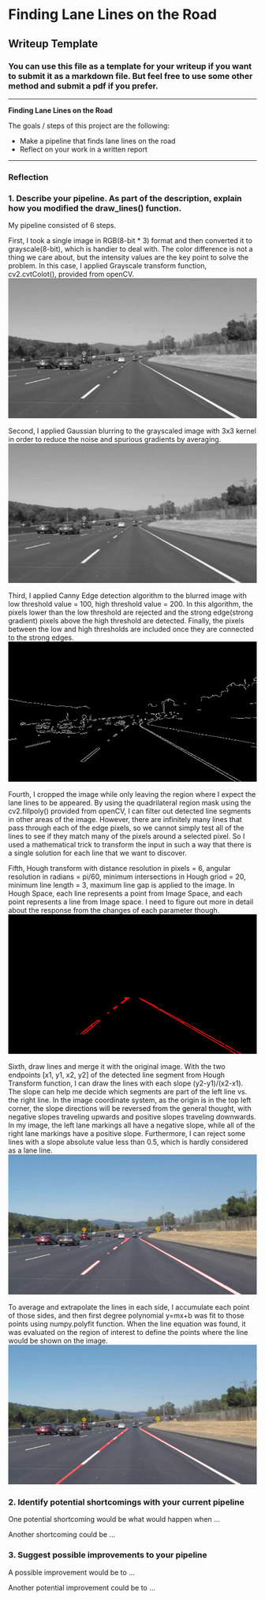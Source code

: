 # **Finding Lane Lines on the Road** 

## Writeup Template

### You can use this file as a template for your writeup if you want to submit it as a markdown file. But feel free to use some other method and submit a pdf if you prefer.

---

**Finding Lane Lines on the Road**

The goals / steps of this project are the following:
* Make a pipeline that finds lane lines on the road
* Reflect on your work in a written report


[//]: # (Image References)

[gray_image]: ./test_images_output/gray_image.jpg
[blurred_image]: ./test_images_output/blurred_image.jpg
[cannyed_image]: ./test_images_output/cannyed_image.jpg
[cropped_image]: ./test_images_output/cropped_image.jpg
[line_image]: ./test_images_output/line_image.jpg
[merged_image]: ./test_images_output/merged_image.jpg
[line_image_2]: ./test_images_output/line_image_2.jpg
[merged_image_2]: ./test_images_output/merged_image_2.jpg

---

### Reflection

### 1. Describe your pipeline. As part of the description, explain how you modified the draw_lines() function.

My pipeline consisted of 6 steps. 

First, I took a single image in RGB(8-bit * 3) format and then converted it to grayscale(8-bit), which is handier to deal with. The color difference is not a thing we care about, but the intensity values are the key point to solve the problem. In this case, I applied Grayscale transform function, cv2.cvtColot(), provided from openCV.
![alt text][gray_image]




Second, I applied Gaussian blurring to the grayscaled image with 3x3 kernel in order to reduce the noise and spurious gradients by averaging.
![alt text][blurred_image]




Third, I applied Canny Edge detection algorithm to the blurred image with low threshold value = 100, high threshold value = 200. In this algorithm, the pixels lower than the low threshold are rejected and the strong edge(strong gradient) pixels above the high threshold are detected. Finally, the pixels between the low and high thresholds are included once they are connected to the strong edges.
![alt text][cannyed_image]




Fourth, I cropped the image while only leaving the region where I expect the lane lines to be appeared. By using the quadrilateral region mask using the cv2.fillpoly() provided from openCV, I can filter out detected line segments in other areas of the image.
However, there are infinitely many lines that pass through each of the edge pixels, so we cannot simply test all of the lines to see if they match many of the pixels around a selected pixel. So I used a mathematical trick to transform the input in such a way that there is a single solution for each line that we want to discover.




Fifth, Hough transform with distance resolution in pixels = 6, angular resolution in radians = pi/60, minimum intersections in Hough griod = 20, minimum line length = 3, maximum line gap is applied to the image. In Hough Space, each line represents a point from Image Space, and each point represents a line from Image space.
I need to figure out more in detail about the response from the changes of each parameter though.
![alt text][line_image]





Sixth, draw lines and merge it with the original image.
With the two endpoints [x1, y1, x2, y2] of the detected line segment from Hough Transform function, I can draw the lines with each slope (y2-y1)/(x2-x1). The slope can help me decide which segments are part of the left line vs. the right line. In the image coordinate system, as the origin is in the top left corner, the slope directions will be reversed from the general thought, with negative slopes traveling upwards and positive slopes traveling downwards.
In my image, the left lane markings all have a negative slope, while all of the right lane markings have a positive slope. 
Furthermore, I can reject some lines with a slope absolute value less than 0.5, which is hardly considered as a lane line.
![alt text][merged_image]





To average and extrapolate the lines in each side, I accumulate each point of those sides, and then first degree polynomial y=mx+b was fit to those points using numpy.polyfit function. When the line equation was found, it was evaluated on the region of interest to define the points where the line would be shown on the image.
![merged_image_2]






### 2. Identify potential shortcomings with your current pipeline


One potential shortcoming would be what would happen when ... 

Another shortcoming could be ...


### 3. Suggest possible improvements to your pipeline

A possible improvement would be to ...

Another potential improvement could be to ...
